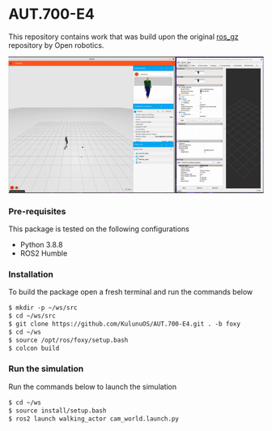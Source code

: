 # AUT.700-E4
This repository contains work that was build upon the original [ros_gz](https://github.com/gazebosim/ros_gz/tree/foxy) repository by Open robotics.

![](assets/actor.gif)


### Pre-requisites

This package is tested on the following configurations
- Python 3.8.8
- ROS2 Humble 

### Installation 

To build the package open a fresh terminal and run the commands below

```
$ mkdir -p ~/ws/src
$ cd ~/ws/src
$ git clone https://github.com/KulunuOS/AUT.700-E4.git . -b foxy
$ cd ~/ws
$ source /opt/ros/foxy/setup.bash
$ colcon build

```
### Run the simulation
 
Run the commands below to launch the simulation 

```
$ cd ~/ws
$ source install/setup.bash
$ ros2 launch walking_actor cam_world.launch.py
```